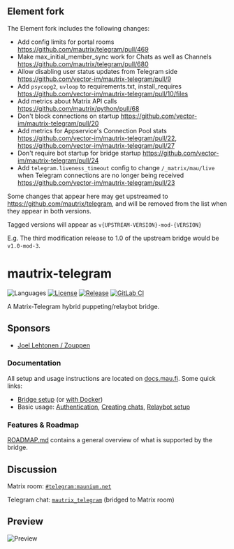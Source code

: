 ## Element fork

The Element fork includes the following changes:
 - Add config limits for portal rooms https://github.com/mautrix/telegram/pull/469
 - Make max_initial_member_sync work for Chats as well as Channels https://github.com/mautrix/telegram/pull/680
 - Allow disabling user status updates from Telegram side https://github.com/vector-im/mautrix-telegram/pull/9
 - Add `psycopg2`, `uvloop` to requirements.txt, install_requires https://github.com/vector-im/mautrix-telegram/pull/10/files
 - Add metrics about Matrix API calls https://github.com/mautrix/python/pull/68
 - Don't block connections on startup https://github.com/vector-im/mautrix-telegram/pull/20
 - Add metrics for Appservice's Connection Pool stats https://github.com/vector-im/mautrix-telegram/pull/22, https://github.com/vector-im/mautrix-telegram/pull/27
 - Don't require bot startup for bridge startup https://github.com/vector-im/mautrix-telegram/pull/24
 - Add `telegram.liveness_timeout` config to change `/_matrix/mau/live` when Telegram connections are no longer being received https://github.com/vector-im/mautrix-telegram/pull/23

Some changes that appear here may get upstreamed to https://github.com/mautrix/telegram, and will be removed from
the list when they appear in both versions.

Tagged versions will appear as `v{UPSTREAM-VERSION}-mod-{VERSION}`

E.g. The third modification release to 1.0 of the upstream bridge would be `v1.0-mod-3`.

# mautrix-telegram
![Languages](https://img.shields.io/github/languages/top/mautrix/telegram.svg)
[![License](https://img.shields.io/github/license/mautrix/telegram.svg)](LICENSE)
[![Release](https://img.shields.io/github/release/mautrix/telegram/all.svg)](https://github.com/mautrix/telegram/releases)
[![GitLab CI](https://mau.dev/mautrix/telegram/badges/master/pipeline.svg)](https://mau.dev/mautrix/telegram/container_registry)

A Matrix-Telegram hybrid puppeting/relaybot bridge.
## Sponsors
* [Joel Lehtonen / Zouppen](https://github.com/zouppen)

### Documentation
All setup and usage instructions are located on
[docs.mau.fi](https://docs.mau.fi/bridges/python/telegram/index.html).
Some quick links:

* [Bridge setup](https://docs.mau.fi/bridges/python/setup/index.html?bridge=telegram)
  (or [with Docker](https://docs.mau.fi/bridges/python/setup/docker.html?bridge=telegram))
* Basic usage: [Authentication](https://docs.mau.fi/bridges/python/telegram/authentication.html),
  [Creating chats](https://docs.mau.fi/bridges/python/telegram/creating-and-managing-chats.html),
  [Relaybot setup](https://docs.mau.fi/bridges/python/telegram/relay-bot.html)

### Features & Roadmap
[ROADMAP.md](https://github.com/mautrix/telegram/blob/master/ROADMAP.md)
contains a general overview of what is supported by the bridge.

## Discussion
Matrix room: [`#telegram:maunium.net`](https://matrix.to/#/#telegram:maunium.net)

Telegram chat: [`mautrix_telegram`](https://t.me/mautrix_telegram) (bridged to Matrix room)

## Preview
![Preview](preview.png)

